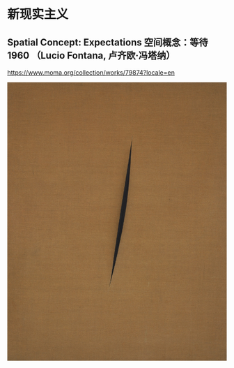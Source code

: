 # 新现实主义

## Spatial Concept: Expectations 空间概念：等待 1960 （Lucio Fontana, 卢齐欧·冯塔纳）

https://www.moma.org/collection/works/79874?locale=en

![img](./figures/17-03-spatial-concept-expectations.jpg)